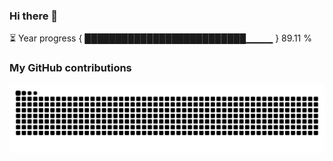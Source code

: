 ### Hi there 👋

⏳ Year progress { ██████████████████████████▁▁▁▁ } 89.11 %

### My GitHub contributions
![](https://raw.githubusercontent.com/starr-r/starr-r/output/github-contribution-grid-snake.svg)
